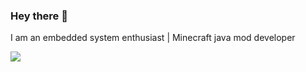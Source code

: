 ### Hey there 👋 
I am an embedded system enthusiast | Minecraft java mod developer 

<a href="https://github-readme-stats.vercel.app/api/top-langs/?username=robcholz">
  <img align="center" src="https://github-readme-stats.vercel.app/api?username=robcholz&theme=tokyonight&count_private=true&show_icons=true&langs_count=5" />
</a>
